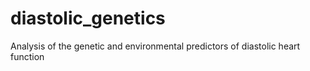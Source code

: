 # diastolic_genetics
Analysis of the genetic and environmental predictors of diastolic heart function
